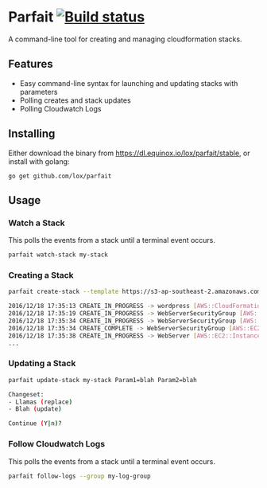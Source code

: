 Parfait [![Build status](https://badge.buildkite.com/626907f71e5a0fde836085a4aa28d1b22ee36be71d5b88f476.svg)](https://buildkite.com/lox/parfait)
=======

A command-line tool for creating and managing cloudformation stacks. 

## Features 

 * Easy command-line syntax for launching and updating stacks with parameters
 * Polling creates and stack updates
 * Polling Cloudwatch Logs

## Installing

Either download the binary from https://dl.equinox.io/lox/parfait/stable, or install with golang:

```
go get github.com/lox/parfait
```

## Usage

### Watch a Stack

This polls the events from a stack until a terminal event occurs.

```bash
parfait watch-stack my-stack
```

### Creating a Stack

```bash
parfait create-stack --template https://s3-ap-southeast-2.amazonaws.com/cloudformation-templates-ap-southeast-2/WordPress_Single_Instance.template wordpress Param1=blah Param2=blah

2016/12/18 17:35:13 CREATE_IN_PROGRESS -> wordpress [AWS::CloudFormation::Stack] => "User Initiated"
2016/12/18 17:35:19 CREATE_IN_PROGRESS -> WebServerSecurityGroup [AWS::EC2::SecurityGroup] 
2016/12/18 17:35:34 CREATE_IN_PROGRESS -> WebServerSecurityGroup [AWS::EC2::SecurityGroup] => "Resource creation Initiated"
2016/12/18 17:35:34 CREATE_COMPLETE -> WebServerSecurityGroup [AWS::EC2::SecurityGroup] 
2016/12/18 17:35:38 CREATE_IN_PROGRESS -> WebServer [AWS::EC2::Instance] 
...
```

### Updating a Stack

```bash
parfait update-stack my-stack Param1=blah Param2=blah

Changeset:
- Llamas (replace)
- Blah (update)

Continue (Y|n)?
```

### Follow Cloudwatch Logs

This polls the events from a stack until a terminal event occurs.

```bash
parfait follow-logs --group my-log-group
```

